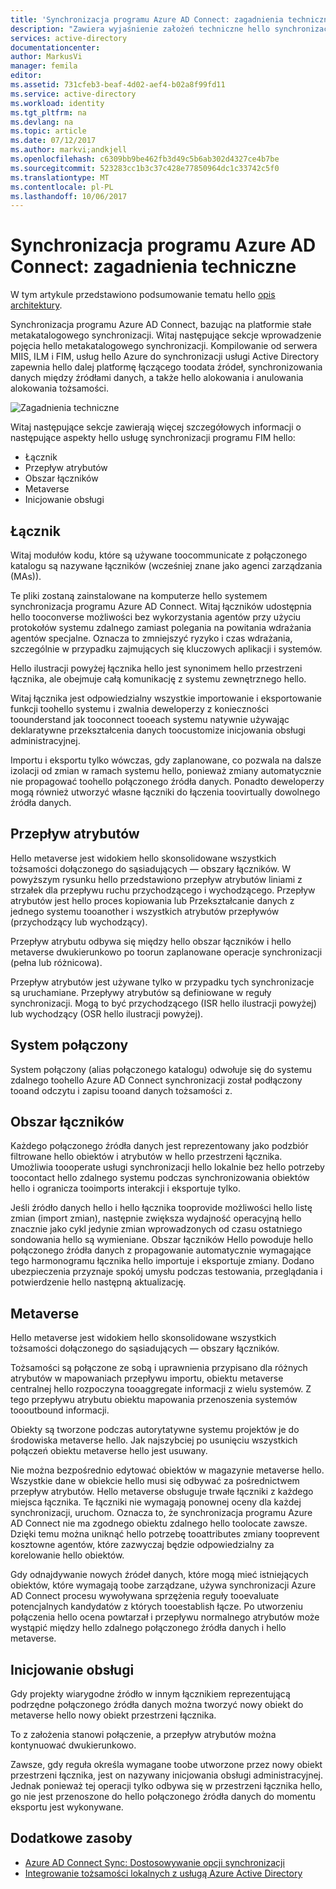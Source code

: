 ```yaml
---
title: 'Synchronizacja programu Azure AD Connect: zagadnienia techniczne | Dokumentacja firmy Microsoft'
description: "Zawiera wyjaśnienie założeń techniczne hello synchronizacja programu Azure AD Connect."
services: active-directory
documentationcenter: 
author: MarkusVi
manager: femila
editor: 
ms.assetid: 731cfeb3-beaf-4d02-aef4-b02a8f99fd11
ms.service: active-directory
ms.workload: identity
ms.tgt_pltfrm: na
ms.devlang: na
ms.topic: article
ms.date: 07/12/2017
ms.author: markvi;andkjell
ms.openlocfilehash: c6309bb9be462fb3d49c5b6ab302d4327ce4b7be
ms.sourcegitcommit: 523283cc1b3c37c428e77850964dc1c33742c5f0
ms.translationtype: MT
ms.contentlocale: pl-PL
ms.lasthandoff: 10/06/2017
---
```

# <a name="azure-ad-connect-sync-technical-concepts"></a>Synchronizacja programu Azure AD Connect: zagadnienia techniczne
W tym artykule przedstawiono podsumowanie tematu hello [opis architektury](active-directory-aadconnectsync-technical-concepts.md).

Synchronizacja programu Azure AD Connect, bazując na platformie stałe metakatalogowego synchronizacji.
Witaj następujące sekcje wprowadzenie pojęcia hello metakatalogowego synchronizacji.
Kompilowanie od serwera MIIS, ILM i FIM, usług hello Azure do synchronizacji usługi Active Directory zapewnia hello dalej platformę łączącego toodata źródeł, synchronizowania danych między źródłami danych, a także hello alokowania i anulowania alokowania tożsamości.

![Zagadnienia techniczne](./media/active-directory-aadconnectsync-technical-concepts/scenario.png)

Witaj następujące sekcje zawierają więcej szczegółowych informacji o następujące aspekty hello usługę synchronizacji programu FIM hello:

* Łącznik
* Przepływ atrybutów
* Obszar łączników
* Metaverse
* Inicjowanie obsługi

## <a name="connector"></a>Łącznik
Witaj modułów kodu, które są używane toocommunicate z połączonego katalogu są nazywane łączników (wcześniej znane jako agenci zarządzania (MAs)).

Te pliki zostaną zainstalowane na komputerze hello systemem synchronizacja programu Azure AD Connect. Witaj łączników udostępnia hello tooconverse możliwości bez wykorzystania agentów przy użyciu protokołów systemu zdalnego zamiast polegania na powitania wdrażania agentów specjalne. Oznacza to zmniejszyć ryzyko i czas wdrażania, szczególnie w przypadku zajmujących się kluczowych aplikacji i systemów.

Hello ilustracji powyżej łącznika hello jest synonimem hello przestrzeni łącznika, ale obejmuje całą komunikację z systemu zewnętrznego hello.

Witaj łącznika jest odpowiedzialny wszystkie importowanie i eksportowanie funkcji toohello systemu i zwalnia deweloperzy z konieczności toounderstand jak tooconnect tooeach systemu natywnie używając deklaratywne przekształcenia danych toocustomize inicjowania obsługi administracyjnej.

Importu i eksportu tylko wówczas, gdy zaplanowane, co pozwala na dalsze izolacji od zmian w ramach systemu hello, ponieważ zmiany automatycznie nie propagować toohello połączonego źródła danych. Ponadto deweloperzy mogą również utworzyć własne łączniki do łączenia toovirtually dowolnego źródła danych.

## <a name="attribute-flow"></a>Przepływ atrybutów
Hello metaverse jest widokiem hello skonsolidowane wszystkich tożsamości dołączonego do sąsiadujących — obszary łączników. W powyższym rysunku hello przedstawiono przepływ atrybutów liniami z strzałek dla przepływu ruchu przychodzącego i wychodzącego. Przepływ atrybutów jest hello proces kopiowania lub Przekształcanie danych z jednego systemu tooanother i wszystkich atrybutów przepływów (przychodzący lub wychodzący).

Przepływ atrybutu odbywa się między hello obszar łączników i hello metaverse dwukierunkowo po toorun zaplanowane operacje synchronizacji (pełna lub różnicowa).

Przepływ atrybutów jest używane tylko w przypadku tych synchronizacje są uruchamiane. Przepływy atrybutów są definiowane w reguły synchronizacji. Mogą to być przychodzącego (ISR hello ilustracji powyżej) lub wychodzący (OSR hello ilustracji powyżej).

## <a name="connected-system"></a>System połączony
System połączony (alias połączonego katalogu) odwołuje się do systemu zdalnego toohello Azure AD Connect synchronizacji został podłączony tooand odczytu i zapisu tooand danych tożsamości z.

## <a name="connector-space"></a>Obszar łączników
Każdego połączonego źródła danych jest reprezentowany jako podzbiór filtrowane hello obiektów i atrybutów w hello przestrzeni łącznika.
Umożliwia toooperate usługi synchronizacji hello lokalnie bez hello potrzeby toocontact hello zdalnego systemu podczas synchronizowania obiektów hello i ogranicza tooimports interakcji i eksportuje tylko.

Jeśli źródło danych hello i hello łącznika tooprovide możliwości hello listę zmian (import zmian), następnie zwiększa wydajność operacyjną hello znacznie jako cykl jedynie zmian wprowadzonych od czasu ostatniego sondowania hello są wymieniane. Obszar łączników Hello powoduje hello połączonego źródła danych z propagowanie automatycznie wymagające tego harmonogramu łącznika hello importuje i eksportuje zmiany. Dodano ubezpieczenia przyznaje spokój umysłu podczas testowania, przeglądania i potwierdzenie hello następną aktualizację.

## <a name="metaverse"></a>Metaverse
Hello metaverse jest widokiem hello skonsolidowane wszystkich tożsamości dołączonego do sąsiadujących — obszary łączników.

Tożsamości są połączone ze sobą i uprawnienia przypisano dla różnych atrybutów w mapowaniach przepływu importu, obiektu metaverse centralnej hello rozpoczyna tooaggregate informacji z wielu systemów. Z tego przepływu atrybutu obiektu mapowania przenoszenia systemów toooutbound informacji.

Obiekty są tworzone podczas autorytatywne systemu projektów je do środowiska metaverse hello. Jak najszybciej po usunięciu wszystkich połączeń obiektu metaverse hello jest usuwany.

Nie można bezpośrednio edytować obiektów w magazynie metaverse hello. Wszystkie dane w obiekcie hello musi się odbywać za pośrednictwem przepływ atrybutów. Hello metaverse obsługuje trwałe łączniki z każdego miejsca łącznika. Te łączniki nie wymagają ponownej oceny dla każdej synchronizacji, uruchom. Oznacza to, że synchronizacja programu Azure AD Connect nie ma zgodnego obiektu zdalnego hello toolocate zawsze. Dzięki temu można uniknąć hello potrzebę tooattributes zmiany tooprevent kosztowne agentów, które zazwyczaj będzie odpowiedzialny za korelowanie hello obiektów.

Gdy odnajdywanie nowych źródeł danych, które mogą mieć istniejących obiektów, które wymagają toobe zarządzane, używa synchronizacji Azure AD Connect procesu wywoływana sprzężenia reguły tooevaluate potencjalnych kandydatów z których tooestablish łącze.
Po utworzeniu połączenia hello ocena powtarzał i przepływu normalnego atrybutów może wystąpić między hello zdalnego połączonego źródła danych i hello metaverse.

## <a name="provisioning"></a>Inicjowanie obsługi
Gdy projekty wiarygodne źródło w innym łącznikiem reprezentującą podrzędne połączonego źródła danych można tworzyć nowy obiekt do metaverse hello nowy obiekt przestrzeni łącznika.

To z założenia stanowi połączenie, a przepływ atrybutów można kontynuować dwukierunkowo.

Zawsze, gdy reguła określa wymagane toobe utworzone przez nowy obiekt przestrzeni łącznika, jest on nazywany inicjowania obsługi administracyjnej. Jednak ponieważ tej operacji tylko odbywa się w przestrzeni łącznika hello, go nie jest przenoszone do hello połączonego źródła danych do momentu eksportu jest wykonywane.

## <a name="additional-resources"></a>Dodatkowe zasoby
* [Azure AD Connect Sync: Dostosowywanie opcji synchronizacji](active-directory-aadconnectsync-whatis.md)
* [Integrowanie tożsamości lokalnych z usługą Azure Active Directory](active-directory-aadconnect.md)

<!--Image references-->
[1]: ./media/active-directory-aadsync-technical-concepts/ic750598.png
